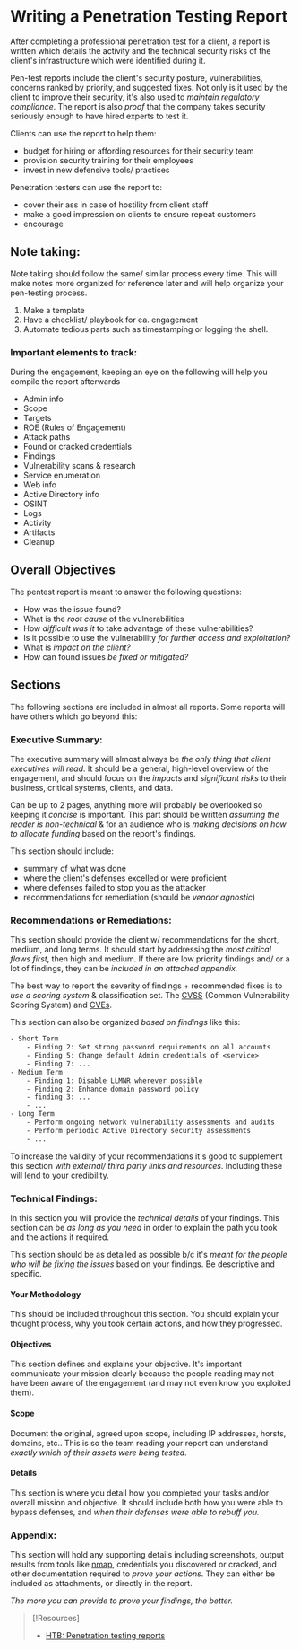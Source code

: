 
# Writing a Penetration Testing Report
After completing a professional penetration test for a client, a report is written which details the activity and the technical security risks of the client's infrastructure which were identified during it.

Pen-test reports include the client's security posture, vulnerabilities, concerns ranked by priority, and suggested fixes. Not only is it used by the client to improve their security, it's also used to *maintain regulatory compliance*. The report is also *proof* that the company takes security seriously enough to have hired experts to test it.

Clients can use the report to help them:
- budget for hiring or affording resources for their security team
- provision security training for their employees
- invest in new defensive tools/ practices

Penetration testers can use the report to:
- cover their ass in case of hostility from client staff
- make a good impression on clients to ensure repeat customers
- encourage 
## Note taking:
Note taking should follow the same/ similar process every time. This will make notes more organized for reference later and will help organize your pen-testing process.
1. Make a template
2. Have a checklist/ playbook for ea. engagement
3. Automate tedious parts such as timestamping or logging the shell. 
### Important elements to track:
During the engagement, keeping an eye on the following will help you compile the report afterwards
- Admin info
- Scope
- Targets
- ROE (Rules of Engagement)
- Attack paths
- Found or cracked credentials
- Findings
- Vulnerability scans & research
- Service enumeration
- Web info
- Active Directory info
- OSINT
- Logs
- Activity
- Artifacts
- Cleanup
## Overall Objectives
The pentest report is meant to answer the following questions:
- How was the issue found?
- What is the *root cause* of the vulnerabilities
- How *difficult was it* to take advantage of these vulnerabilities?
- Is it possible to use the vulnerability *for further access and exploitation?*
- What is *impact on the client?*
- How can found issues *be fixed or mitigated?*
## Sections
The following sections are included in almost all reports. Some reports will have others which go beyond this:
### Executive Summary:
The executive summary will almost always be *the only thing that client executives will read*. It should be a general, high-level overview of the engagement, and should focus on the *impacts* and *significant risks* to their business, critical systems, clients, and data.

Can be up to 2 pages, anything more will probably be overlooked so keeping it *concise* is important. This part should be written *assuming the reader is non-technical* & for an audience who is *making decisions on how to allocate funding* based on the report's findings.

This section should include:
- summary of what was done
- where the client's defenses excelled or were proficient
- where defenses failed to stop you as the attacker
- recommendations for remediation (should be *vendor agnostic*)
### Recommendations or Remediations:
This section should provide the client w/ recommendations for the short, medium, and long terms. It should start by addressing the *most critical flaws first*, then high and medium. If there are low priority findings and/ or a lot of findings, they can be *included in an attached appendix.*

The best way to report the severity of findings + recommended fixes is to *use a scoring system* & classification set. The [CVSS](/cybersecurity/literature/CVSS.md) (Common Vulnerability Scoring System) and [CVEs](/cybersecurity/literature/CVEs.md).

This section can also be organized *based on findings* like this:
```txt
- Short Term
	- Finding 2: Set strong password requirements on all accounts
	- Finding 5: Change default Admin credentials of <service>
	- Finding 7: ...
- Medium Term
	- Finding 1: Disable LLMNR wherever possible
	- Finding 2: Enhance domain password policy
	- finding 3: ...
	- ...
- Long Term
	- Perform ongoing network vulnerability assessments and audits
	- Perform periodic Active Directory security assessments
	- ...
```

To increase the validity of your recommendations it's good to supplement this section *with external/ third party links and resources*. Including these will lend to your credibility.
### Technical Findings:
In this section you will provide the *technical details* of your findings. This section can be *as long as you need* in order to explain the path you took  and the actions it required.

This section should be as detailed as possible b/c it's *meant for the people who will be fixing the issues* based on your findings. Be descriptive and specific.
#### Your Methodology
This should be included throughout this section. You should explain your thought process, why you took certain actions, and how they progressed.
#### Objectives
This section defines and explains your objective. It's important communicate your mission clearly because the people reading may not have been aware of the engagement (and may not even know you exploited them).
#### Scope
Document the original, agreed upon scope, including IP addresses, horsts, domains, etc.. This is so the team reading your report can understand *exactly which of their assets were being tested*.
#### Details
This section is where you detail how you completed your tasks and/or overall mission and objective. It should include both how you were able to bypass defenses, and *when their defenses were able to rebuff you.*
### Appendix:
This section will hold any supporting details including screenshots, output results from tools like [nmap](/CLI-tools/linux/nmap.md), credentials you discovered or cracked, and other documentation required to *prove your actions*. They can either be included as attachments, or directly in the report.

*The more you can provide to prove your findings, the better.*

> [!Resources]
> - [HTB: Penetration testing reports](https://www.hackthebox.com/blog/penetration-testing-reports-template-and-guide)